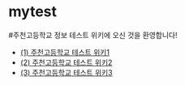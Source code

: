 # mytest

#주천고등학교 정보 테스트 위키에 오신 것을 환영합니다!


* [(1) 주천고등학교 테스트 위키1](page1_주천고1)
* [(2) 주천고등학교 테스트 위키2](page2_주천고2)
* [(3) 주천고등학교 테스트 위키3](page3_주천고3)

